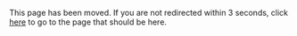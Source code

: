 <html>
    <head>
        <title>Old Page</title>
     <meta charset="UTF-8" />
     <meta http-equiv="refresh" content="3; URL=https://www.hoppersroppers.org/fundamentals/LinuxCommandLine/7-BashInternalsandUnixPhilosophy.html" />
   </head>
   <body>
     <p>This page has been moved. If you are not redirected within 3 seconds, click <a href="https://www.hoppersroppers.org/fundamentals/LinuxCommandLine/7-BashInternalsandUnixPhilosophy.html">here</a> to go to the page that should be here.</p>
   </body>
</html>
